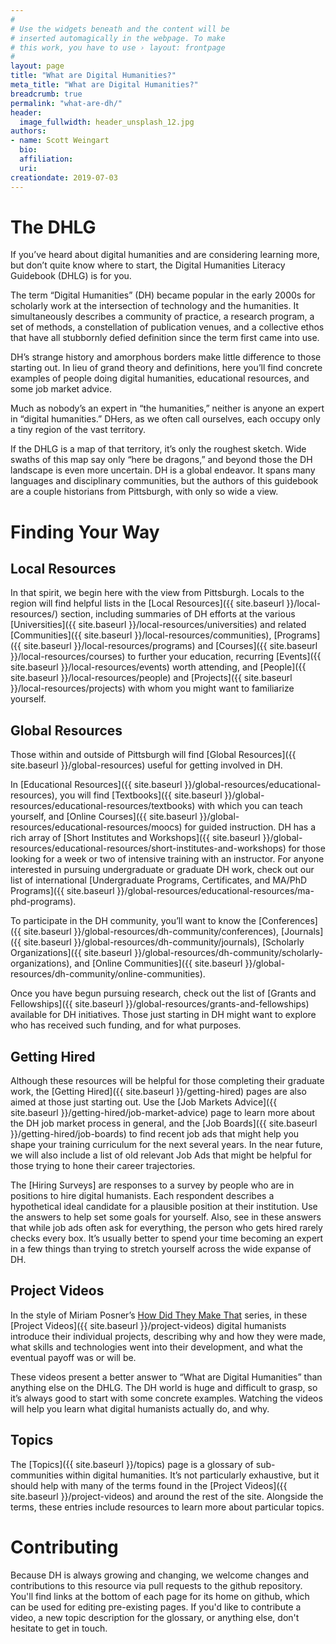 ```yaml
---
#
# Use the widgets beneath and the content will be
# inserted automagically in the webpage. To make
# this work, you have to use › layout: frontpage
#
layout: page
title: "What are Digital Humanities?"
meta_title: "What are Digital Humanities?"
breadcrumb: true
permalink: "what-are-dh/"
header:
  image_fullwidth: header_unsplash_12.jpg
authors:
- name: Scott Weingart
  bio:
  affiliation:
  uri:
creationdate: 2019-07-03
---
```

# The DHLG

If you’ve heard about digital humanities and are considering learning more, but don’t quite know where to start, the Digital Humanities Literacy Guidebook (DHLG) is for you.

The term “Digital Humanities” (DH) became popular in the early 2000s for scholarly work at the intersection of technology and the humanities. It simultaneously describes a community of practice, a research program, a set of methods, a constellation of publication venues, and a collective ethos that have all stubbornly defied definition since the term first came into use. 

DH’s strange history and amorphous borders make little difference to those starting out. In lieu of grand theory and definitions, here you’ll find concrete examples of people doing digital humanities, educational resources, and some job market advice.

Much as nobody’s an expert in “the humanities,” neither is anyone an expert in “digital humanities.” DHers, as we often call ourselves, each occupy only a tiny region of the vast territory.

If the DHLG is a map of that territory, it’s only the roughest sketch. Wide swaths of this map say only “here be dragons,” and beyond those the DH landscape is even more uncertain. DH is a global endeavor. It spans many languages and disciplinary communities, but the authors of this guidebook are a couple historians from Pittsburgh, with only so wide a view.

# Finding Your Way

## Local Resources

In that spirit, we begin here with the view from Pittsburgh. Locals to the region will find helpful lists in the [Local Resources]({{ site.baseurl }}/local-resources/) section, including summaries of DH efforts at the various [Universities]({{ site.baseurl }}/local-resources/universities) and related [Communities]({{ site.baseurl }}/local-resources/communities), [Programs]({{ site.baseurl }}/local-resources/programs) and [Courses]({{ site.baseurl }}/local-resources/courses) to further your education, recurring [Events]({{ site.baseurl }}/local-resources/events) worth attending, and [People]({{ site.baseurl }}/local-resources/people) and [Projects]({{ site.baseurl }}/local-resources/projects) with whom you might want to familiarize yourself.

## Global Resources

Those within and outside of Pittsburgh will find [Global Resources]({{ site.baseurl }}/global-resources) useful for getting involved in DH. 

In [Educational Resources]({{ site.baseurl }}/global-resources/educational-resources), you will find [Textbooks]({{ site.baseurl }}/global-resources/educational-resources/textbooks) with which you can teach yourself, and [Online Courses]({{ site.baseurl }}/global-resources/educational-resources/moocs) for guided instruction. DH has a rich array of [Short Institutes and Workshops]({{ site.baseurl }}/global-resources/educational-resources/short-institutes-and-workshops) for those looking for a week or two of intensive training with an instructor. For anyone interested in pursuing undergraduate or graduate DH work, check out our list of international [Undergraduate Programs, Certificates, and MA/PhD Programs]({{ site.baseurl }}/global-resources/educational-resources/ma-phd-programs).

To participate in the DH community, you’ll want to know the [Conferences]({{ site.baseurl }}/global-resources/dh-community/conferences), [Journals]({{ site.baseurl }}/global-resources/dh-community/journals), [Scholarly Organizations]({{ site.baseurl }}/global-resources/dh-community/scholarly-organizations), and [Online Communities]({{ site.baseurl }}/global-resources/dh-community/online-communities).

Once you have begun pursuing research, check out the list of [Grants and Fellowships]({{ site.baseurl }}/global-resources/grants-and-fellowships) available for DH initiatives. Those just starting in DH might want to explore who has received such funding, and for what purposes.

## Getting Hired

Although these resources will be helpful for those completing their graduate work, the [Getting Hired]({{ site.baseurl }}/getting-hired) pages are also aimed at those just starting out. Use the [Job Markets Advice]({{ site.baseurl }}/getting-hired/job-market-advice) page to learn more about the DH job market process in general, and the [Job Boards]({{ site.baseurl }}/getting-hired/job-boards) to find recent job ads that might help you shape your training curriculum for the next several years. In the near future, we will also include a list of old relevant Job Ads that might be helpful for those trying to hone their career trajectories.

The [Hiring Surveys] are responses to a survey by people who are in positions to hire digital humanists. Each respondent describes a hypothetical ideal candidate for a plausible position at their institution. Use the answers to help set some goals for yourself. Also, see in these answers that while job ads often ask for everything, the person who gets hired rarely checks every box. It’s usually better to spend your time becoming an expert in a few things than trying to stretch yourself across the wide expanse of DH.

## Project Videos

In the style of Miriam Posner’s [How Did They Make That](https://miriamposner.com/blog/how-did-they-make-that/) series, in these [Project Videos]({{ site.baseurl }}/project-videos) digital humanists introduce their individual projects, describing why and how they were made, what skills and technologies went into their development, and what the eventual payoff was or will be. 

These videos present a better answer to “What are Digital Humanities” than anything else on the DHLG. The DH world is huge and difficult to grasp, so it’s always good to start with some concrete examples. Watching the videos will help you learn what digital humanists actually do, and why.

## Topics

The [Topics]({{ site.baseurl }}/topics) page is a glossary of sub-communities within digital humanities. It’s not particularly exhaustive, but it should help with many of the terms found in the [Project Videos]({{ site.baseurl }}/project-videos) and around the rest of the site. Alongside the terms, these entries include resources to learn more about particular topics.

# Contributing

Because DH is always growing and changing, we welcome changes and contributions to this resource via pull requests to the github repository. You'll find links at the bottom of each page for its home on github, which can be used for editing pre-existing pages. If you'd like to contribute a video, a new topic description for the glossary, or anything else, don't hesitate to get in touch.
